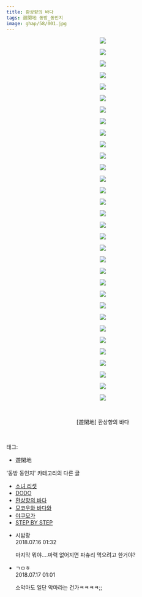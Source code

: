 ```yaml
---
title: 환상향의 바다
tags: 遊閑地 동방_동인지
image: ghap/58/001.jpg
---
```

<div class="article">
<p style="text-align: center; clear: none; float: none;"><img src="{{ site.nasurl }}/ghap/58/001.jpg"/></p>
<p style="text-align: center; clear: none; float: none;"><img src="{{ site.nasurl }}/ghap/58/002.jpg"/></p>
<p style="text-align: center; clear: none; float: none;"><img src="{{ site.nasurl }}/ghap/58/003.jpg"/></p>
<p style="text-align: center; clear: none; float: none;"><img src="{{ site.nasurl }}/ghap/58/004.jpg"/></p>
<p style="text-align: center; clear: none; float: none;"><img src="{{ site.nasurl }}/ghap/58/005.jpg"/></p>
<p style="text-align: center; clear: none; float: none;"><img src="{{ site.nasurl }}/ghap/58/006.jpg"/></p>
<p style="text-align: center; clear: none; float: none;"><img src="{{ site.nasurl }}/ghap/58/007.jpg"/></p>
<p style="text-align: center; clear: none; float: none;"><img src="{{ site.nasurl }}/ghap/58/008.jpg"/></p>
<p style="text-align: center; clear: none; float: none;"><img src="{{ site.nasurl }}/ghap/58/009.jpg"/></p>
<p style="text-align: center; clear: none; float: none;"><img src="{{ site.nasurl }}/ghap/58/010.jpg"/></p>
<p style="text-align: center; clear: none; float: none;"><img src="{{ site.nasurl }}/ghap/58/011.jpg"/></p>
<p style="text-align: center; clear: none; float: none;"><img src="{{ site.nasurl }}/ghap/58/012.jpg"/></p>
<p style="text-align: center; clear: none; float: none;"><img src="{{ site.nasurl }}/ghap/58/013.jpg"/></p>
<p style="text-align: center; clear: none; float: none;"><img src="{{ site.nasurl }}/ghap/58/014.jpg"/></p>
<p style="text-align: center; clear: none; float: none;"><img src="{{ site.nasurl }}/ghap/58/015.jpg"/></p>
<p style="text-align: center; clear: none; float: none;"><img src="{{ site.nasurl }}/ghap/58/016.jpg"/></p>
<p style="text-align: center; clear: none; float: none;"><img src="{{ site.nasurl }}/ghap/58/017.jpg"/></p>
<p style="text-align: center; clear: none; float: none;"><img src="{{ site.nasurl }}/ghap/58/018.jpg"/></p>
<p style="text-align: center; clear: none; float: none;"><img src="{{ site.nasurl }}/ghap/58/019.jpg"/></p>
<p style="text-align: center; clear: none; float: none;"><img src="{{ site.nasurl }}/ghap/58/020.jpg"/></p>
<p style="text-align: center; clear: none; float: none;"><img src="{{ site.nasurl }}/ghap/58/021.jpg"/></p>
<p style="text-align: center; clear: none; float: none;"><img src="{{ site.nasurl }}/ghap/58/022.jpg"/></p>
<p style="text-align: center; clear: none; float: none;"><img src="{{ site.nasurl }}/ghap/58/023.jpg"/></p>
<p style="text-align: center; clear: none; float: none;"><img src="{{ site.nasurl }}/ghap/58/024.jpg"/></p>
<p style="text-align: center; clear: none; float: none;"><img src="{{ site.nasurl }}/ghap/58/025.jpg"/></p>
<p style="text-align: center; clear: none; float: none;"><img src="{{ site.nasurl }}/ghap/58/026.jpg"/></p>
<p style="text-align: center; clear: none; float: none;"><img src="{{ site.nasurl }}/ghap/58/027.jpg"/></p>
<p style="text-align: center; clear: none; float: none;"><img src="{{ site.nasurl }}/ghap/58/028.jpg"/></p>
<p style="text-align: center; clear: none; float: none;"><img src="{{ site.nasurl }}/ghap/58/029.jpg"/></p>
<p style="text-align: center; clear: none; float: none;"><img src="{{ site.nasurl }}/ghap/58/030.jpg"/></p>
<p style="text-align: center; clear: none; float: none;"><img src="{{ site.nasurl }}/ghap/58/031.jpg"/></p>
<p style="text-align: center; clear: none; float: none;"><img src="{{ site.nasurl }}/ghap/58/032.jpg"/></p>
<p style="text-align: center; clear: none; float: none;"><br/></p>
<p style="text-align: center; clear: none; float: none;">[遊閑地] 환상향의 바다</p>
<p><br/></p>
</div><div class="tagTrail">
<p>태그: </p>
<ul>
<li>遊閑地</li>
</ul>
</div><div class="another">
<p>'동방 동인지' 카테고리의 다른 글</p>
<ul>
<li><a href="/2016-06-16-ghap_60">소녀 리셋</a></li>
<li><a href="/2016-06-16-ghap_59">DODO</a></li>
<li><a href="/2016-06-16-ghap_58">환상향의 바다</a></li>
<li><a href="/2016-06-16-ghap_56">모코우와 바다와</a></li>
<li><a href="/2016-06-16-ghap_55">야쿠모가</a></li>
<li><a href="/2016-06-16-ghap_53">STEP BY STEP</a></li>
</ul>
</div><div class="cb_module cb_fluid">
<div class="cb_wrt cb_profile">
<div class="comment">
<ul>
<li class="cb_thumb_off" id="comment15287498">
<div class="cb_comment_area">
<div class="cb_info_area">
<div class="cb_section">
<span class="cb_nick_name">시밤쾅</span>
</div>
<div class="cb_section">
<span class="cb_date">2018.07.16 01:32 </span>
</div>
</div>
<div class="cb_dsc_comment">
<p class="cb_dsc">
											마지막 뭐야....마력 없어지면 파츄리 먹으려고 한거야?
										</p>
</div>
</div></li>
<li class="cb_thumb_off" id="comment15288242">
<div class="cb_comment_area">
<div class="cb_info_area">
<div class="cb_section">
<span class="cb_nick_name">ㄱㅁㅎ</span>
</div>
<div class="cb_section">
<span class="cb_date">2018.07.17 01:01 </span>
</div>
</div>
<div class="cb_dsc_comment">
<p class="cb_dsc">
											소악마도 일단 악마라는 건가ㅋㅋㅋㅋ;;
										</p>
</div>
</div></li>
</ul>
</div>
</div><!-- commentList close -->
</div>